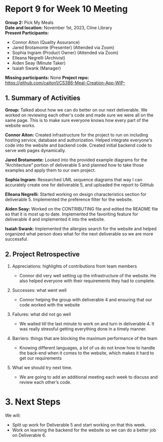 # Report 9 for Week 10 Meeting  
**Group 2:** Pick My Meals  
**Date and location:** November 1st, 2023, Cline Library  
**Present Participants:**   
* Connor Aiton (Quality Assurance)  
* Jared Brotamonte (Presenter) (Attended via Zoom)  
* Sophia Ingram (Product Owner) (Attended via Zoom)  
* Elleana Negrelli (Archivist)  
* Aiden Seay (Minute Taker)  
* Isaiah Swank (Manager)  

**Missing participants:** None
**Project repo:** https://github.com/caiton1/CS386-Meal-Creation-App-WIP-  

## 1. Summary of Activities

**Group:** Talked about how we can do better on our next deliverable. We worked on reviewing each other's code and made sure we were all on the same page. This is to make sure everyone knows how every part of the website works.

**Connor Aiton:** Created infrastructure for the project to run on including hosting service, database and authorization. Helped integrate everyone's code into the website and backend code. Created initial backend code to serve web pages dynamically.

**Jared Brotamonte:** Looked into the provided example diagrams for the “Architecture” portion of deliverable 5 and planned how to take those examples and apply them to our own project.

**Sophia Ingram:** Researched UML sequence diagrams that way I can accurately create one for deliverable 5, and uploaded the report to GitHub

**Elleana Negrelli:** Started working on design characteristics section for deliverable 5. Implemented the preference filter for the website.

**Aiden Seay:** Worked on the CONTRIBUTING file and edited the README file so that it is most up to date. Implemented the favoriting feature for deliverable 4 and implemented it into the website.

**Isaiah Swank:** Implemented the allergies search for the website and helped organized what person does what for the next deliverable so we are more successful.



## 2. Project Retrospective  
1. Appreciations: highlights of contributions from team members  
    * Connor did very well setting up the infrastructure of the website. He also helped everyone with their requirements they had to complete.   


1. Successes: what went well  
    * Connor helping the group with deliverable 4 and ensuring that our code worked with the website  


1. Failures: what did not go well  
    * We waited till the last minute to work on and turn in deliverable 4. It was really stressful getting everything done in a timely manner.   


1. Barriers: things that are blocking the maximum performance of the team  
    * Knowing different languages, a lot of us do not know how to handle the back-end when it comes to the website, which makes it hard to get our requirements
      
1. What we should try next time.  
    * We are going to add an additional meeting each week to discuss and review each other’s code.   


# 3. Next Steps
We will:
* Split up work for Deliverable 5 and start working on that this week.
* Work on learning the backend for the website so we can do a better job on Deliverable 6. 
